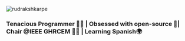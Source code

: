 
 <p align="left"> <img src="https://komarev.com/ghpvc/?username=rudrakshkarpe" alt="rudrakshkarpe" /> </p> 


### **Tenacious Programmer 🧑‍💻 | Obsessed with open-source 🌌| Chair @IEEE GHRCEM 🧑‍💼 | Learning Spanish🌍** 


